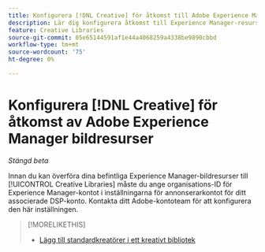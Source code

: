 ```yaml
---
title: Konfigurera [!DNL Creative] för åtkomst till Adobe Experience Manager bildresurser
description: Lär dig konfigurera åtkomst till Experience Manager-resurser i  [!DNL Creative].
feature: Creative Libraries
source-git-commit: 05e65144591af1e44a4068259a4338be9890cbbd
workflow-type: tm+mt
source-wordcount: '75'
ht-degree: 0%

---
```


# Konfigurera [!DNL Creative] för åtkomst av Adobe Experience Manager bildresurser

*Stängd beta*

<!-- Is this relevant only to standard creatives? If so, then move into Standard Creatives chapter from where it is now -->

Innan du kan överföra dina befintliga Experience Manager-bildresurser till [!UICONTROL Creative Libraries] måste du ange organisations-ID för Experience Manager-kontot i inställningarna för annonserarkontot för ditt associerade DSP-konto. Kontakta ditt Adobe-kontoteam för att konfigurera den här inställningen.

>[!MORELIKETHIS]
>
>* [Lägg till standardkreatörer i ett kreativt bibliotek](creative-add-standard.md)
